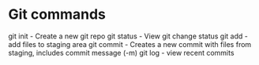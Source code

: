 # Git commands

git init - Create a new git repo
git status - View git change status
git add - add files to staging area
git commit - Creates a new commit with files from staging, includes commit message (-m)
git log - view recent commits
